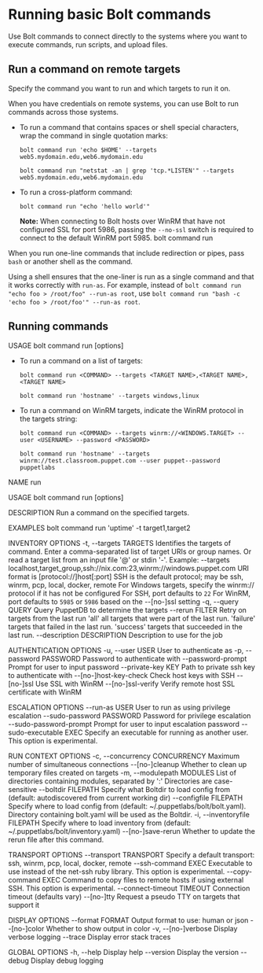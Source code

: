 # Running basic Bolt commands

Use Bolt commands to connect directly to the systems where you want to execute commands, run scripts, and upload files.

## Run a command on remote targets

Specify the command you want to run and which targets to run it on.

When you have credentials on remote systems, you can use Bolt to run commands across those systems.


-   To run a command that contains spaces or shell special characters, wrap the command in single quotation marks:
    ```shell script
    bolt command run 'echo $HOME' --targets web5.mydomain.edu,web6.mydomain.edu
    ```
    ```shell script
    bolt command run "netstat -an | grep 'tcp.*LISTEN'" --targets web5.mydomain.edu,web6.mydomain.edu
    ```
-   To run a cross-platform command:
    ```shell script
    bolt command run "echo 'hello world'"
    ```

    **Note:** When connecting to Bolt hosts over WinRM that have not configured SSL for port 5986, passing the `--no-ssl` switch is required to connect to the default WinRM port 5985.
bolt command run 

When you run one-line commands that include redirection or pipes, pass `bash` or another shell as the command.

Using a shell ensures that the one-liner is run as a single command and that it works correctly with `run-as`. For example, instead of `bolt command run "echo foo > /root/foo" --run-as root`, use `bolt command run "bash -c 'echo foo > /root/foo'" --run-as root`.


## Running commands

USAGE
    bolt command run <command> [options]

-   To run a command on a list of targets:
    ```shell script
    bolt command run <COMMAND> --targets <TARGET NAME>,<TARGET NAME>,<TARGET NAME>
    ```

   
    ```shell script
    bolt command run 'hostname' --targets windows,linux
    ```

-   To run a command on WinRM targets, indicate the WinRM protocol in the targets string:
    ```shell script
    bolt command run <COMMAND> --targets winrm://<WINDOWS.TARGET> --user <USERNAME> --password <PASSWORD>
    ```
   
    ```shell script
    bolt command run 'hostname' --targets winrm://test.classroom.puppet.com --user puppet--password puppetlabs
    ```

NAME
    run

USAGE
    bolt command run <command> [options]

DESCRIPTION
    Run a command on the specified targets.

EXAMPLES
    bolt command run 'uptime' -t target1,target2

INVENTORY OPTIONS
    -t, --targets TARGETS            Identifies the targets of command.
                                     Enter a comma-separated list of target URIs or group names.
                                     Or read a target list from an input file '@<file>' or stdin '-'.
                                     Example: --targets localhost,target_group,ssh://nix.com:23,winrm://windows.puppet.com
                                     URI format is [protocol://]host[:port]
                                     SSH is the default protocol; may be ssh, winrm, pcp, local, docker, remote
                                     For Windows targets, specify the winrm:// protocol if it has not be configured
                                     For SSH, port defaults to `22`
                                     For WinRM, port defaults to `5985` or `5986` based on the --[no-]ssl setting
    -q, --query QUERY                Query PuppetDB to determine the targets
        --rerun FILTER               Retry on targets from the last run
                                     'all' all targets that were part of the last run.
                                     'failure' targets that failed in the last run.
                                     'success' targets that succeeded in the last run.
        --description DESCRIPTION    Description to use for the job

AUTHENTICATION OPTIONS
    -u, --user USER                  User to authenticate as
    -p, --password PASSWORD          Password to authenticate with
        --password-prompt            Prompt for user to input password
        --private-key KEY            Path to private ssh key to authenticate with
        --[no-]host-key-check        Check host keys with SSH
        --[no-]ssl                   Use SSL with WinRM
        --[no-]ssl-verify            Verify remote host SSL certificate with WinRM

ESCALATION OPTIONS
        --run-as USER                User to run as using privilege escalation
        --sudo-password PASSWORD     Password for privilege escalation
        --sudo-password-prompt       Prompt for user to input escalation password
        --sudo-executable EXEC       Specify an executable for running as another user.
                                     This option is experimental.

RUN CONTEXT OPTIONS
    -c, --concurrency CONCURRENCY    Maximum number of simultaneous connections
        --[no-]cleanup               Whether to clean up temporary files created on targets
    -m, --modulepath MODULES         List of directories containing modules, separated by ':'
                                     Directories are case-sensitive
        --boltdir FILEPATH           Specify what Boltdir to load config from (default: autodiscovered from current working dir)
        --configfile FILEPATH        Specify where to load config from (default: ~/.puppetlabs/bolt/bolt.yaml).
                                     Directory containing bolt.yaml will be used as the Boltdir.
    -i, --inventoryfile FILEPATH     Specify where to load inventory from (default: ~/.puppetlabs/bolt/inventory.yaml)
        --[no-]save-rerun            Whether to update the rerun file after this command.

TRANSPORT OPTIONS
        --transport TRANSPORT        Specify a default transport: ssh, winrm, pcp, local, docker, remote
        --ssh-command EXEC           Executable to use instead of the net-ssh ruby library. 
                                     This option is experimental.
        --copy-command EXEC          Command to copy files to remote hosts if using external SSH. 
                                     This option is experimental.
        --connect-timeout TIMEOUT    Connection timeout (defaults vary)
        --[no-]tty                   Request a pseudo TTY on targets that support it

DISPLAY OPTIONS
        --format FORMAT              Output format to use: human or json
        --[no-]color                 Whether to show output in color
    -v, --[no-]verbose               Display verbose logging
        --trace                      Display error stack traces

GLOBAL OPTIONS
    -h, --help                       Display help
        --version                    Display the version
        --debug                      Display debug logging
